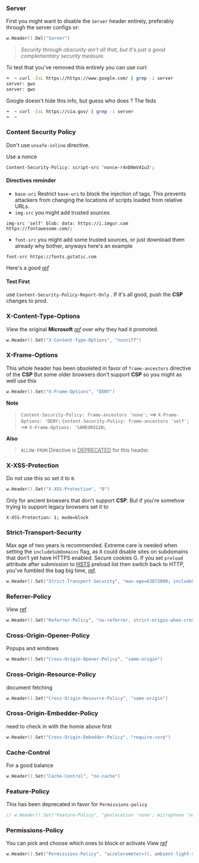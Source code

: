 ### Server 

First you might want to disable the `Server` header entirely, preferably through the server configs or: 
```Go
w.Header().Del("Server")
```
> *Security through obscurity ain’t all that, but it's just a good complementary security measure.*

To test that you've removed this entirely you can use curl:
```bash
➜  ~ curl -IsL https://https://www.google.com/ | grep -i server
server: gws
server: gws
```
Google doesn't hide this info, but guess who does ?
The feds
```bash
➜  ~ curl -IsL https://cia.gov/ | grep -i server
➜  ~
```

### Content Security Policy 

  Don't use `unsafe-inline` directive.
  
  Use a nonce 
```http
Content-Security-Policy: script-src 'nonce-r4nD0mV41u3'; 
```

#### Directives reminder 
- `base-uri`  Restrict  `base-uri` to block the injection of <base> tags. This prevents attackers from changing the locations of scripts loaded from relative URLs.
- `img-src` you might add trusted sources
```http
img-src 'self' blob: data: https://i.imgur.com https://fontawesome.com/; 
```
- `font-src` you might add some trusted sources, or just download them already why bother, anyways here's an example

```http
font-src https://fonts.gstatic.com
```
Here's a good *[ref](https://infosec.mozilla.org/guidelines/web_security.html#implementation-notes)*
#### Test First
use  `Content-Security-Policy-Report-Only` . If it's all good, push the **CSP**  changes to prod.

### X-Content-Type-Options
View the original **Microsoft** *[ref](https://learn.microsoft.com/en-us/archive/blogs/ie/ie8-security-part-vi-beta-2-update)*  over why they had it promoted.

```Go
w.Header().Set("X-Content-Type-Options", "nosniff")
```

### X-Frame-Options
This whole header has been obsoleted in favor of `frame-ancestors` directive of the **CSP** 
But some older browsers don't support **CSP** so you might as well use this 
```Go
w.Header().Set("X-Frame-Options", "DENY")
```
**Note** 
> `Content-Security-Policy: frame-ancestors 'none';` ==>  `X-Frame-Options: 'DENY;` 
>  `Content-Security-Policy: frame-ancestors 'self';` ==>  `X-Frame-Options: 'SAMEORIGIN;` 

**Also** 
> `ALLOW-FROM` Directive is <u>DEPRECATED</u>  for this header.

### X-XSS-Protection
Do not use this so set it to `0`.
```go
w.Header().Set("X-XSS-Protection", "0")
```
Only for ancient browsers that don't support **CSP**.
But if you're somehow trying to support legacy browsers set it to 
```http
X-XSS-Protection: 1; mode=block
```

### Strict-Transport-Security 
Max age of two years is recommended.
Extreme care is needed when setting the `includeSubDomains` flag, as it could disable sites on subdomains that don’t yet have HTTPS enabled.
Secure cookies G.
If you set `preload` attribute after submission to [HSTS](ttps://hstspreload.org) preload list 
then switch back to HTTP, you've fumbled the bag big time, [ref](https://hstspreload.org/#removal).

```Go
w.Header().Set("Strict-Transport-Security", "max-age=63072000; includeSubDomains, preload")
```


### Referrer-Policy
View [ref](https://www.w3.org/TR/referrer-policy/#referrer-policy-no-referrer)

```Go
w.Header().Set("Referrer-Policy", "no-referrer, strict-origin-when-cross-origin")
```

### Cross-Origin-Opener-Policy
Popups and windows
```Go
w.Header().Set("Cross-Origin-Opener-Policy", "same-origin")
```
### Cross-Origin-Resource-Policy
document fetching
```go
w.Header().Set("Cross-Origin-Resource-Policy", "same-origin")
```

### Cross-Origin-Embedder-Policy
need to check in with the homie above first

```go
w.Header().Set("Cross-Origin-Embedder-Policy", "require-corp")
```

### Cache-Control
For a good balance
```go
w.Header().Set("Cache-Control", "no-cache")
```

### Feature-Policy
This has been deprecated in favor for `Permissions-policy`
```go
// w.Header().Set("Feature-Policy", "geolocation 'none'; microphone 'none'; camera 'none'")
```
### Permissions-Policy
You can pick and choose which ones to block or activate
View *[ref](https://www.w3.org/TR/permissions-policy/)*

```go
w.Header().Set("Permissions-Policy", "accelerometer=(), ambient-light-sensor=(), autoplay=(), battery=(), camera=(), clipboard-read=(), clipboard-write=(), cross-origin-isolated=(), display-capture=(), document-domain=(), encrypted-media=(), execution-while-not-rendered=(), execution-while-out-of-viewport=(), fullscreen=(), gamepad=(), geolocation=(self 'https://trusted.com'), gyroscope=(), magnetometer=(), microphone=(), midi=(), navigation-override=(), payment=(), picture-in-picture=(), publickey-credentials-get=(), screen-wake-lock=(), speaker=(), speaker-selection=(), sync-xhr=(), usb=(), web-share=(), xr-spatial-tracking=()")
```
